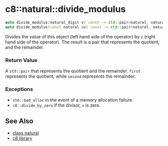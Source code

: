 # c8::natural::divide\_modulus #

```cpp
auto divide_modulus(natural_digit v) const -> std::pair<natural, natural_digit>
auto divide_modulus(const natural &v) const -> std::pair<natural, natural>
```

Divides the value of this object (left hand side of the operator) by `v` (right hand side of the operator).  The result is a pair that represents the quotient, and the remainder.

### Return Value ###

A `std::pair` that represents the quotient and the remainder.  `first` represents the quotient, while `second` represents the remainder.

### Exceptions ###

* `std::bad_alloc` in the event of a memory allocation failure.
* `c8::divide_by_zero` if the divisor, `v` is zero.

## See Also ##

* [class natural](c8_natural)
* [c8 library](c8)

